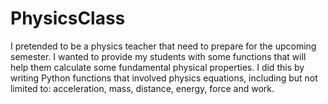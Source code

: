# PhysicsClass

I pretended to be a physics teacher that need to prepare for the upcoming semester. I wanted to provide my students with some functions that will help them calculate some fundamental physical properties. I did this by writing Python functions that involved physics equations, including but not limited to: acceleration, mass, distance, energy, force and work.

